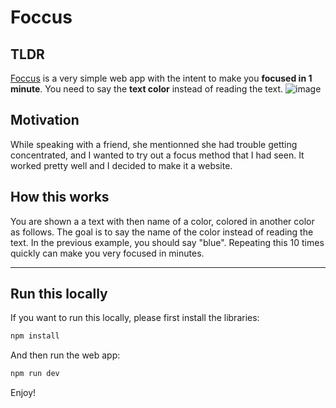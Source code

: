 # Foccus
## TLDR
[Foccus](foccus.vercel.app/) is a very simple web app with the intent to make you **focused in 1 minute**. You need to say the **text color** instead of reading the text.
![image](https://github.com/user-attachments/assets/ac4a76d0-04f0-4253-a066-fb0d6f0de4fe)

## Motivation

While speaking with a friend, she mentionned she had trouble getting concentrated, and I wanted to try out a focus method that I had seen. It worked pretty well and I decided to make it a website.

## How this works

You are shown a a text with then name of a color, colored in another color as follows. The goal is to say the name of the color instead of reading the text. In the previous example, you should say "blue".
Repeating this 10 times quickly can make you very focused in minutes.

---

## Run this locally

If you want to run this locally, please first install the libraries:
```bash
npm install 
```
And then run the web app:
```bash
npm run dev
```

Enjoy!
